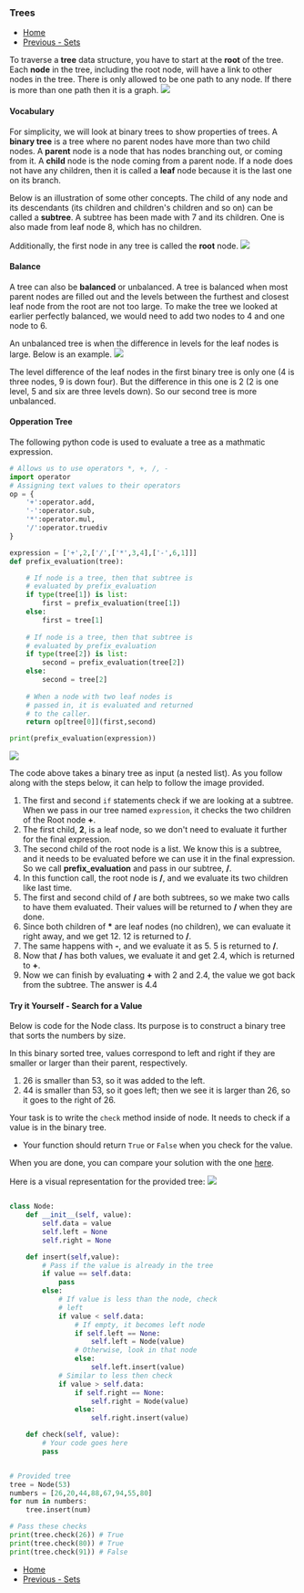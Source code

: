 ### Trees
- [Home](0-Welcome.md)
- [Previous - Sets](2-Sets.md)

To traverse a **tree** data structure, you have to start at the **root** of the tree. Each **node** in the tree, including the root node, will have a link to other nodes in the tree.
There is only allowed to be one path to any node. If there is more than one path then it is a graph.
![](./images/tree_wrong.bmp)
#### Vocabulary
For simplicity, we will look at binary trees to show properties of trees. A **binary tree** is a tree where no parent nodes have more than two child nodes. A **parent** node is a node that has nodes branching out, or coming from it. A **child** node is the node coming from a parent node. If a node does not have any children, then it is called a **leaf** node because it is the last one on its branch.

Below is an illustration of some other concepts. The child of any node and its descendants (its children and children's children and so on) can be called a **subtree**. A subtree has been made with 7 and its children. One is also made from leaf node 8, which has no children.

Additionally, the first node in any tree is called the **root** node.
![](./images/binary_tree.bmp)

#### Balance
A tree can also be **balanced** or unbalanced. A tree is balanced when most parent nodes are filled out and the levels between the furthest and closest leaf node from the root are not too large. To make the tree we looked at earlier perfectly balanced, we would need to add two nodes to 4 and one node to 6.

An unbalanced tree is when the difference in levels for the leaf nodes is large. Below is an example.
![](/images/unbalanced.bmp)

The level difference of the leaf nodes in the first binary tree is only one (4 is three nodes, 9 is down four). But the difference in this one is 2 (2 is one level, 5 and six are three levels down). So our second tree is more unbalanced.
#### Opperation Tree
The following python code is used to evaluate a tree as a mathmatic expression.
```python
# Allows us to use operators *, +, /, - 
import operator
# Assigning text values to their operators
op = {
    '+':operator.add,
    '-':operator.sub,
    '*':operator.mul,
    '/':operator.truediv
}

expression = ['+',2,['/',['*',3,4],['-',6,1]]]
def prefix_evaluation(tree):

    # If node is a tree, then that subtree is
    # evaluated by prefix_evaluation
    if type(tree[1]) is list:
        first = prefix_evaluation(tree[1])
    else:
        first = tree[1]
    
    # If node is a tree, then that subtree is
    # evaluated by prefix_evaluation
    if type(tree[2]) is list:
        second = prefix_evaluation(tree[2])
    else:
        second = tree[2]
    
    # When a node with two leaf nodes is
    # passed in, it is evaluated and returned
    # to the caller.
    return op[tree[0]](first,second)

print(prefix_evaluation(expression))
```

![](/images/travers_expression.bmp)

The code above takes a binary tree as input (a nested list). As you follow along with the steps below, it can help to follow the image provided.
1. The first and second ```if``` statements check if we are looking at a subtree. When we pass in our tree named ```expression```, it checks the two children of the Root node **+**.
2. The first child, **2**, is a leaf node, so we don't need to evaluate it further for the final expression.
3. The second child of the root node is a list. We know this is a subtree, and it needs to be evaluated before we can use it in the final expression. So we call **prefix_evaluation** and pass in our subtree, **/**.
4. In this function call, the root node is **/**, and we evaluate its two children like last time.
5. The first and second child of **/** are both subtrees, so we make two calls to have them evaluated. Their values will be returned to **/** when they are done.
6. Since both children of **\*** are leaf nodes (no children), we can evaluate it right away, and we get 12. 12 is returned to **/**.
7. The same happens with **-**, and we evaluate it as 5. 5 is returned to **/**.
8. Now that **/** has both values, we evaluate it and get 2.4, which is returned to **+**.
9. Now we can finish by evaluating **+** with 2 and 2.4, the value we got back from the subtree. The answer is 4.4

#### Try it Yourself - Search for a Value
Below is code for the Node class. Its purpose is to construct a binary tree that sorts the numbers by size.

In this binary sorted tree, values correspond to left and right if they are smaller or larger than their parent, respectively.
1. 26 is smaller than 53, so it was added to the left.
2. 44 is smaller than 53, so it goes left; then we see it is larger than 26, so it goes to the right of 26.

Your task is to write the ```check``` method inside of node. It needs to check if a value is in the binary tree. 

- Your function should return ```True``` or ```False``` when you check for the value.

When you are done, you can compare your solution with the one [here](/code%20examples%20and%20solutions/tree_solution.py).

Here is a visual representation for the provided tree:
![](/images/binary_search.bmp)
```python

class Node:
    def __init__(self, value):
        self.data = value
        self.left = None
        self.right = None

    def insert(self,value):
        # Pass if the value is already in the tree
        if value == self.data:
            pass
        else:
            # If value is less than the node, check
            # left
            if value < self.data:
                # If empty, it becomes left node
                if self.left == None:
                    self.left = Node(value)
                # Otherwise, look in that node
                else:
                    self.left.insert(value)
            # Similar to less then check
            if value > self.data:
                if self.right == None:
                    self.right = Node(value)
                else:
                    self.right.insert(value)

    def check(self, value):
        # Your code goes here
        pass


# Provided tree
tree = Node(53)
numbers = [26,20,44,88,67,94,55,80]
for num in numbers:
    tree.insert(num)

# Pass these checks
print(tree.check(26)) # True
print(tree.check(80)) # True
print(tree.check(91)) # False
```

- [Home](0-Welcome.md)
- [Previous - Sets](2-Sets.md)
